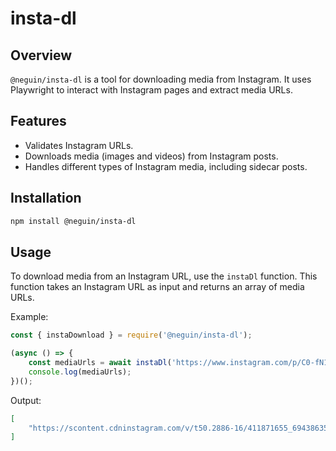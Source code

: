 # insta-dl

## Overview
`@neguin/insta-dl` is a tool for downloading media from Instagram. It uses Playwright to interact with Instagram pages and extract media URLs.

## Features
- Validates Instagram URLs.
- Downloads media (images and videos) from Instagram posts.
- Handles different types of Instagram media, including sidecar posts.

## Installation
```bash
npm install @neguin/insta-dl
```

## Usage
To download media from an Instagram URL, use the `instaDl` function. This function takes an Instagram URL as input and returns an array of media URLs.

Example:
```javascript
const { instaDownload } = require('@neguin/insta-dl');

(async () => {
    const mediaUrls = await instaDl('https://www.instagram.com/p/C0-fN1dLPNi/');
    console.log(mediaUrls);
})();
```

Output:
```json
[
    "https://scontent.cdninstagram.com/v/t50.2886-16/411871655_6943863569015015_2167177240664383492_n.mp4?_nc_ht=scontent.cdninstagram.com&_nc_cat=111&_nc_ohc=CEO103UVEfEAX_axHSD&edm=APs17CUBAAAA&ccb=7-5&oh=00_AfBP_Z24NC2U_2z2BBBhfoBp0AGPrqZyXITd_ZvRnmOiGQ&oe=6581A508&_nc_sid=10d13b"
]
```
